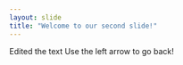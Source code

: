 ```yaml
---
layout: slide
title: "Welcome to our second slide!"
---
```

Edited the text
Use the left arrow to go back!
